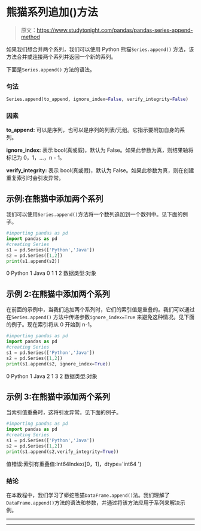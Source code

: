 # 熊猫系列追加()方法

> 原文：<https://www.studytonight.com/pandas/pandas-series-append-method>

如果我们想合并两个系列，我们可以使用 Python 熊猫`Series.append()` 方法，该方法合并或连接两个系列并返回一个新的系列。

下面是`Series.append()` 方法的语法。

### 句法

```py
Series.append(to_append, ignore_index=False, verify_integrity=False)
```

### 因素

**to_append:** 可以是序列，也可以是序列的列表/元组。它指示要附加自身的系列。

**ignore_index:** 表示 bool(真或假)，默认为 False。如果此参数为真，则结果轴将标记为 0，1，…，n - 1。

**verify_integrity:** 表示 bool(真或假)，默认为 False。如果此参数为真，则在创建重复索引时会引发异常。

## 示例:在熊猫中添加两个系列

我们可以使用`Series.append()`方法将一个数列追加到一个数列中。见下面的例子。

```py
#importing pandas as pd
import pandas as pd
#creating Series
s1 = pd.Series(['Python','Java'])
s2 = pd.Series([1,2])
print(s1.append(s2))
```

0 Python
1 Java
0 1
1 2
数据类型:对象

## 示例 2:在熊猫中添加两个系列

在前面的示例中，当我们追加两个系列时，它们的索引值是重叠的。我们可以通过在`Series.append()` 方法中传递参数`ignore_index=True` 来避免这种情况。见下面的例子。现在索引将从 0 开始到 n-1。

```py
#importing pandas as pd
import pandas as pd
#creating Series
s1 = pd.Series(['Python','Java'])
s2 = pd.Series([1,2])
print(s1.append(s2, ignore_index=True))
```

0 Python
1 Java
2 1
3 2
数据类型:对象

## 示例 3:在熊猫中添加两个系列

当索引值重叠时，这将引发异常。见下面的例子。

```py
#importing pandas as pd
import pandas as pd
#creating Series
s1 = pd.Series(['Python','Java'])
s2 = pd.Series([1,2])
print(s1.append(s2,verify_integrity=True))
```

值错误:索引有重叠值:Int64Index([0，1]，dtype='int64 ')

### 结论

在本教程中，我们学习了蟒蛇熊猫`DataFrame.append()`法。我们理解了`DataFrame.append()`方法的语法和参数，并通过将该方法应用于系列来解决示例。

* * *

* * *